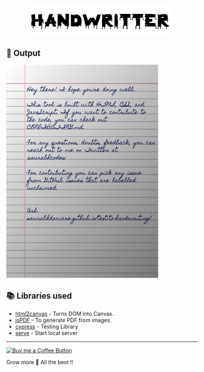 <p align="center">
<!-- <img alt="https://raw.githubusercontent.com/anupam073/Handwritter/29c1b2342c247b0bd904d436e48080b3fe5f5d1d/handwritter.png?token=AWQUCWA3GLVA4SPCTECX5UDDHEN7G" />  --><img  alt="Sample image of output" src="39f2032cb7c1f8948557d550c684c4d8.png" />

## 🌠 Output

<img width="400" alt="Sample image of output" src="sample.jpeg" />



## 📚 Libraries used

- [html2canvas](https://github.com/niklasvh/html2canvas) - Turns DOM into Canvas.
- [jsPDF](https://github.com/MrRio/jsPDF) - To generate PDF from images.
- [cypress](https://github.com/cypress-io/cypress) - Testing Library
- [serve](https://github.com/zeit/serve) - Start local server

---

 [<img alt="Buy me a Coffee Button" width=200 src="https://cdn.buymeacoffee.com/buttons/default-yellow.png">](                    buymeacoffee.com/AnupamMohanty                )

Grow more 🚀
All the best !!
